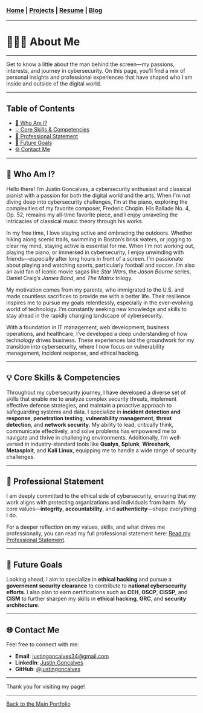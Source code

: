 ### [Home](index.md) | [Projects](Projects.md) | [Resume](resume.md) | [Blog](blog.md)

---

# 👨🏽‍💻 About Me

---
Get to know a little about the man behind the screen—my passions, interests, and journey in cybersecurity. On this page, you'll find a mix of personal insights and professional experiences that have shaped who I am inside and outside of the digital world.

---

## Table of Contents
- [🤔 Who Am I?](#-who-am-i)
- [💡 Core Skills & Competencies](#-core-skills--competencies)
- [📄 Professional Statement](#-professional-statement)
- [🚀 Future Goals](#-future-goals)
- [🌐 Contact Me](#-contact-me)

---

## 🤔 Who Am I?

Hello there! I’m Justin Goncalves, a cybersecurity enthusiast and classical pianist with a passion for both the digital world and the arts. When I'm not diving deep into cybersecurity challenges, I’m at the piano, exploring the complexities of my favorite composer, Frederic Chopin. His Ballade No. 4, Op. 52, remains my all-time favorite piece, and I enjoy unraveling the intricacies of classical music theory through his works.

In my free time, I love staying active and embracing the outdoors. Whether hiking along scenic trails, swimming in Boston’s brisk waters, or jogging to clear my mind, staying active is essential for me. When I'm not working out, playing the piano, or immersed in cybersecurity, I enjoy unwinding with friends—especially after long hours in front of a screen. I’m passionate about playing and watching sports, particularly football and soccer. I’m also an avid fan of iconic movie sagas like *Star Wars*, the *Jason Bourne* series, Daniel Craig’s *James Bond*, and *The Matrix* trilogy.

My motivation comes from my parents, who immigrated to the U.S. and made countless sacrifices to provide me with a better life. Their resilience inspires me to pursue my goals relentlessly, especially in the ever-evolving world of technology. I’m constantly seeking new knowledge and skills to stay ahead in the rapidly changing landscape of cybersecurity.

With a foundation in IT management, web development, business operations, and healthcare, I’ve developed a deep understanding of how technology drives business. These experiences laid the groundwork for my transition into cybersecurity, where I now focus on vulnerability management, incident response, and ethical hacking.

---

## 💡 Core Skills & Competencies

Throughout my cybersecurity journey, I have developed a diverse set of skills that enable me to analyze complex security threats, implement effective defense strategies, and maintain a proactive approach to safeguarding systems and data. I specialize in **incident detection and response**, **penetration testing**, **vulnerability management**, **threat detection**, and **network security**. My ability to lead, critically think, communicate effectively, and solve problems has empowered me to navigate and thrive in challenging environments. Additionally, I’m well-versed in industry-standard tools like **Qualys**, **Splunk**, **Wireshark**, **Metasploit**, and **Kali Linux**, equipping me to handle a wide range of security challenges.

---

## 📄 Professional Statement

I am deeply committed to the ethical side of cybersecurity, ensuring that my work aligns with protecting organizations and individuals from harm. My core values—**integrity**, **accountability**, and **authenticity**—shape everything I do.

For a deeper reflection on my values, skills, and what drives me professionally, you can read my full professional statement here: [Read my Professional Statement](Professional_Statement.md).

---

## 🚀 Future Goals

Looking ahead, I aim to specialize in **ethical hacking** and pursue a **government security clearance** to contribute to **national cybersecurity efforts**. I also plan to earn certifications such as **CEH**, **OSCP**, **CISSP**, and **CISM** to further sharpen my skills in **ethical hacking**, **GRC**, and **security architecture**.

---

## 🌐 Contact Me

Feel free to connect with me:

- **Email**: justingoncalves34@gmail.com
- **LinkedIn**: [Justin Goncalves](https://www.linkedin.com/in/justingoncalves/)  
- **GitHub**: [@justingoncalves](https://github.com/justingoncalves)  

---

Thank you for visiting my page!

---

[Back to the Main Portfolio](index.md)
